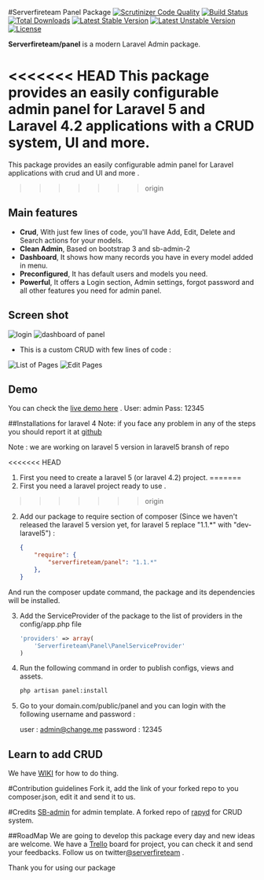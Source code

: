 #Serverfireteam Panel Package
[![Scrutinizer Code Quality](https://scrutinizer-ci.com/g/serverfireteam/panel/badges/quality-score.png?b=master)](https://scrutinizer-ci.com/g/serverfireteam/panel/?branch=master)
[![Build Status](https://scrutinizer-ci.com/g/serverfireteam/panel/badges/build.png?b=master)](https://scrutinizer-ci.com/g/serverfireteam/panel/build-status/master)
[![Total Downloads](https://poser.pugx.org/serverfireteam/panel/downloads.svg)](https://packagist.org/packages/serverfireteam/panel)
[![Latest Stable Version](https://poser.pugx.org/serverfireteam/panel/v/stable.svg)](https://packagist.org/packages/serverfireteam/panel)
[![Latest Unstable Version](https://poser.pugx.org/serverfireteam/panel/v/unstable.svg)](https://packagist.org/packages/serverfireteam/panel)
[![License](https://poser.pugx.org/serverfireteam/panel/license.svg)](https://packagist.org/packages/serverfireteam/panel)

**Serverfireteam/panel** is a modern Laravel Admin package. 

<<<<<<< HEAD
This package provides an easily configurable admin panel for Laravel 5 and Laravel 4.2 applications with a CRUD system, UI and more.
=======
This package provides an easily configurable admin panel for Laravel applications with crud and UI and more .
>>>>>>> origin

## Main features

- **Crud**, With just few lines of code, you'll have Add, Edit, Delete and Search actions for your models.
- **Clean Admin**, Based on bootstrap 3 and sb-admin-2 
- **Dashboard**, It shows how many records you have in every model added in menu.
- **Preconfigured**, It has default users and models you need.
- **Powerful**, It offers a Login section, Admin settings, forgot password and all other features you need for admin panel.

## Screen shot 
![login](https://raw.githubusercontent.com/serverfireteam/panel/master/public/img/serverfire-panel-login.jpg)
![dashboard of panel](https://raw.githubusercontent.com/serverfireteam/panel/master/public/img/serverfire-panel-dashboard.jpg)

- This is a custom CRUD with few lines of code :

![List of Pages](https://raw.githubusercontent.com/serverfireteam/panel/master/public/img/serverfire-panel-crud.jpg)
![Edit Pages](https://raw.githubusercontent.com/serverfireteam/panel/master/public/img/serverfire-panel-crud-edit.jpg)

## Demo 
You can check the [live demo here](http://demo.serverfire.net/panel) .
User: admin
Pass: 12345 



##Installations for laravel 4
Note: if you face any problem in any of the steps you should report it at [github](https://github.com/serverfireteam/panel/issues/new)

Note : we are working on laravel 5 version in laravel5 bransh of repo 

<<<<<<< HEAD
1. First you need to create a laravel 5 (or laravel 4.2) project.
=======
1. First you need a laravel  project ready to use . 
>>>>>>> origin

2. Add our package to require section of composer (Since we haven't released the laravel 5 version yet, for laravel 5 replace "1.1.*" with "dev-laravel5") :

    ```json
    {
        "require": {
            "serverfireteam/panel": "1.1.*"
        },
    }
    ```
And run the composer update command, the package and its dependencies will be installed.


3. Add the ServiceProvider of the package to the list of providers in the config/app.php file

    ```php
    'providers' => array(
        'Serverfireteam\Panel\PanelServiceProvider'
    )
    ```

4. Run the following command in order to publish configs, views and assets.  

    ```bash
    php artisan panel:install

    ```

5. Go to your domain.com/public/panel and you can login with the following username and password :

    user : admin@change.me
    password : 12345


## Learn to add CRUD 
We have [WIKI](https://github.com/serverfireteam/panel/wiki) for how to do thing.

#Contribution guidelines 
Fork it, add the link of your forked repo to you composer.json, edit it and send it to us. 

#Credits 
[SB-admin](http://startbootstrap.com/template-overviews/sb-admin/) for admin template.
A forked repo of [rapyd](http://rapyd.com) for CRUD system.



##RoadMap
We are going to develop this package every day and new ideas are welcome.
We have a [Trello](https://trello.com/b/RDZ6HdK9/framework) board for project, you can check it and send your feedbacks. 
Follow us on twitter[@serverfireteam](http://twitter.com/serverfireteam) .

Thank you for using our package 

